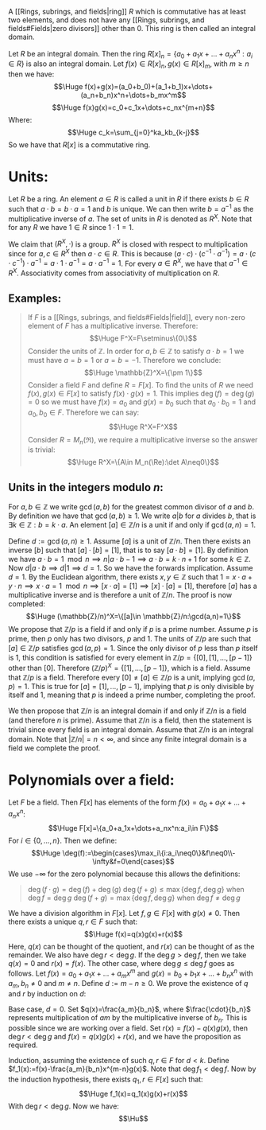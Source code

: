 A [[Rings, subrings, and fields|ring]] $R$ which is commutative has at least two elements, and does not have any [[Rings, subrings, and fields#Fields|zero divisors]] other than $0$. This ring is then called an integral domain.

Let $R$ be an integral domain. Then the ring $R[x]_n=\{a_0+a_1x+\dots+a_nx^n:a_i\in R\}$ is also an integral domain. Let $f(x)\in R[x]_n,g(x)\in R[x]_m$, with $m\geq n$ then we have:$$\Huge f(x)+g(x)=(a_0+b_0)+(a_1+b_1)x+\dots+(a_n+b_n)x^n+\dots+b_mx^m$$$$\Huge f(x)g(x)=c_0+c_1x+\dots+c_nx^{m+n}$$Where:$$\Huge c_k=\sum_{j=0}^ka_kb_{k-j}$$So we have that $R[x]$ is a commutative ring.


# Units:

Let $R$ be a ring. An element $a\in R$ is called a unit in $R$ if there exists $b\in R$ such that $a\cdot b=b\cdot a=1$ and $b$ is unique. We can then write $b=a^{-1}$ as the multiplicative inverse of $a$. The set of units in $R$ is denoted as $R^X$. Note that for any $R$ we have $1\in R$ since $1\cdot 1=1$.

We claim that $(R^X,\cdot)$ is a group. $R^X$ is closed with respect to multiplication since for $a,c\in R^X$ then $a\cdot c\in R$. This is because $(a\cdot c)\cdot(c^{-1}\cdot a^{-1})=a\cdot(c\cdot c^{-1})\cdot a^{-1}=a\cdot 1\cdot a^{-1}=a\cdot a^{-1}=1$. For every $a\in R^X$, we have that $a^{-1}\in R^X$. Associativity comes from associativity of multiplication on $R$.

## Examples:
>If $F$ is a [[Rings, subrings, and fields#Fields|field]], every non-zero element of $F$ has a multiplicative inverse. Therefore:$$\Huge F^X=F\setminus\{0\}$$Consider the units of $\mathbb{Z}$. In order for $a,b\in \mathbb{Z}$ to satisfy $a\cdot b=1$ we must have $a=b=1$ or $a=b=-1$. Therefore we conclude:$$\Huge \mathbb{Z}^X=\{\pm 1\}$$Consider a field $F$ and define $R=F[x]$. To find the units of $R$ we need $f(x),g(x)\in F[x]$ to satisfy $f(x)\cdot g(x)=1$. This implies $\deg(f)=\deg(g)=0$ so we must have $f(x)=a_0$ and $g(x)=b_0$ such that $a_0\cdot b_0=1$ and $a_0,b_0\in F$. Therefore we can say:$$\Huge R^X=F^X$$Consider $R=M_n(\Re)$, we require a multiplicative inverse so the answer is trivial:$$\Huge R^X=\{A\in M_n(\Re):\det A\neq0\}$$

## Units in the integers modulo $n$:
For $a,b\in \mathbb{Z}$ we write $\gcd(a,b)$ for the greatest common divisor of $a$ and $b$. By definition we have that $\gcd(a,b)\geq 1$. We write $a|b$ for $a$ divides $b$, that is $\exists k\in \mathbb{Z}:b=k\cdot a$. An element $[a]\in \mathbb{Z}/n$ is a unit if and only if $\gcd(a,n)=1$.

Define $d:=\gcd(a,n)\geq1$. Assume $[a]$ is a unit of $\mathbb{Z}/n$. Then there exists an inverse $[b]$ such that $[a]\cdot[b]=[1]$, that is to say $[a\cdot b]=[1]$. By definition we have $a\cdot b=1\mod n\implies n|a\cdot b-1\implies a\cdot b=k\cdot n+1$ for some $k\in \mathbb{Z}$. Now $d|a\cdot b\implies d|1\implies d=1$. So we have the forwards implication. Assume $d=1$. By the Euclidean algorithm, there exists $x,y\in \mathbb{Z}$ such that $1=x\cdot a+y\cdot n\implies x\cdot a=1\mod n\implies [x\cdot a]=[1]\implies[x]\cdot[a]=[1]$, therefore $[a]$ has a multiplicative inverse and is therefore a unit of $\mathbb{Z}/n$. The proof is now completed:$$\Huge (\mathbb{Z}/n)^X=\{[a]\in \mathbb{Z}/n:\gcd(a,n)=1\}$$We propose that $\mathbb{Z}/p$ is a field if and only if $p$ is a prime number. Assume $p$ is prime, then $p$ only has two divisors, $p$ and $1$. The units of $\mathbb{Z}/p$ are such that $[a]\in \mathbb{Z}/p$ satisfies $\gcd(a,p)=1$. Since the only divisor of $p$ less than $p$ itself is $1$, this condition is satisfied for every element in $\mathbb{Z}/p=\{[0],[1],\dots,[p-1]\}$ other than $[0]$. Therefore $(\mathbb{Z}/p)^X=\{[1],\dots,[p-1]\}$, which is a field. Assume that $\mathbb{Z}/p$ is a field. Therefore every $[0]\neq[a]\in \mathbb{Z}/p$ is a unit, implying $\gcd(a,p)=1$. This is true for $[a]=[1],\dots,[p-1]$, implying that $p$ is only divisible by itself and $1$, meaning that $p$ is indeed a prime number, completing the proof.

We then propose that $\mathbb{Z}/n$ is an integral domain if and only if $\mathbb{Z}/n$ is a field (and therefore $n$ is prime). Assume that $\mathbb{Z}/n$ is a field, then the statement is trivial since every field is an integral domain. Assume that $\mathbb{Z}/n$ is an integral domain. Note that $|\mathbb{Z}/n|=n<\infty$, and since any finite integral domain is a field we complete the proof.

# Polynomials over a field:

Let $F$ be a field. Then $F[x]$ has elements of the form $f(x)=a_0+a_1x+\dots+a_nx^n$:$$\Huge F[x]=\{a_0+a_1x+\dots+a_nx^n:a_i\in F\}$$For $i\in\{0,\dots,n\}$. Then we define:$$\Huge \deg(f):=\begin{cases}\max_i\{i:a_i\neq0\}&f\neq0\\-\infty&f=0\end{cases}$$We use $-\infty$ for the zero polynomial because this allows the definitions:
>$\deg(f\cdot g)=\deg(f)+\deg(g)$
>$\deg(f+g)\leq\max\{\deg f,\deg g\}$ when $\deg f=\deg g$
>$\deg(f+g)=\max\{\deg f,\deg g\}$ when $\deg f\neq\deg g$

We have a division algorithm in $F[x]$. Let $f,g\in F[x]$ with $g(x)\neq0$. Then there exists a unique $q,r\in F$ such that:$$\Huge f(x)=q(x)g(x)+r(x)$$Here, $q(x)$ can be thought of the quotient, and $r(x)$ can be thought of as the remainder. We also have $\deg r<\deg g$. If the $\deg g>\deg f$, then we take $q(x)=0$ and $r(x)=f(x)$. The other case, where $\deg g\leq\deg f$ goes as follows. Let $f(x)=a_0+a_1x+\dots+a_mx^m$ and $g(x)=b_0+b_1x+\dots+b_nx^n$ with $a_m,b_n\neq0$ and $m\neq n$. Define $d:=m-n\geq0$. We prove the existence of $q$ and $r$ by induction on $d$:

Base case, $d=0$. Set $q(x)=\frac{a_m}{b_n}$, where $\frac{\cdot}{b_n}$ represents multiplication of $am$ by the multiplicative inverse of $b_n$. This is possible since we are working over a field. Set $r(x)=f(x)-q(x)g(x)$, then $\deg r<\deg g$ and $f(x)=q(x)g(x)+r(x)$, and we have the proposition as required.

Induction, assuming the existence of such $q,r\in F$ for $d<k$. Define $f_1(x):=f(x)-\frac{a_m}{b_n}x^{m-n}g(x)$. Note that $\deg f_1<\deg f$. Now by the induction hypothesis, there exists $q_1,r\in F[x]$ such that:$$\Huge f_1(x)=q_1(x)g(x)+r(x)$$With $\deg r<\deg g$. Now we have:$$\Hu$$